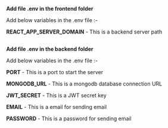 **Add file .env in the frontend folder**

Add below variables in the .env file :-

**REACT_APP_SERVER_DOMAIN** - This is a backend server path
##

**Add file .env in the backend folder**

Add below variables in the .env file :-

**PORT** - This is a port to start the server

**MONGODB_URL** - This is a mongodb database connection URL

**JWT_SECRET** - This is a JWT secret key

**EMAIL** - This is a email for sending email

**PASSWORD** - This is a password for sending email
